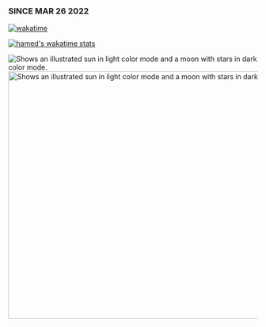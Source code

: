 
### SINCE MAR 26 2022

[![wakatime](https://wakatime.com/badge/user/bfde19da-b988-4de7-a13e-78c42df235f6.svg?style=default)](https://wakatime.com/@bfde19da-b988-4de7-a13e-78c42df235f6)

<!-- <a href="https://wakatime.com"><img src="https://wakatime.com/share/@hamedprog/3f51a2a6-8e68-480b-9d2c-c3f7fe1ce199.png" width="400" height="300"/></a> -->

[![hamed's wakatime stats](https://github-readme-stats.vercel.app/api/wakatime?username=hamedprog&layout=compact&theme=radical&hide=Other)](https://github.com/anuraghazra/github-readme-stats)

<picture>
  <source media="(prefers-color-scheme: light)" srcset="https://wakatime.com/share/@hamedprog/4fb1a205-e65c-4da8-b13b-06310c999d2a.svg">
  <img alt="Shows an illustrated sun in light color mode and a moon with stars in dark color mode." src="https://wakatime.com/share/@hamedprog/9abee52e-7058-49ae-8bd7-79e43953e6b9.svg">
</picture>



<picture>
  <source media="(prefers-color-scheme: light)" srcset="https://wakatime.com/share/@hamedprog/4fb1a205-e65c-4da8-b13b-06310c999d2a.svg">
  <img alt="Shows an illustrated sun in light color mode and a moon with stars in dark color mode."  src="https://wakatime.com/share/@hamedprog/b226e0f7-5f3f-4be6-95f6-64496494185c.svg" width="720" height="500">
</picture>
